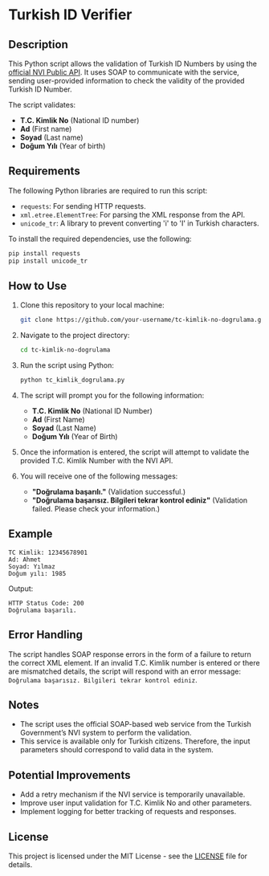 # Turkish ID Verifier

## Description
This Python script allows the validation of Turkish ID Numbers by using the [official NVI Public API](https://tckimlik.nvi.gov.tr/service/kpspublic.asmx). It uses SOAP to communicate with the service, sending user-provided information to check the validity of the provided Turkish ID Number. 

The script validates:
- **T.C. Kimlik No** (National ID number)
- **Ad** (First name)
- **Soyad** (Last name)
- **Doğum Yılı** (Year of birth)

## Requirements

The following Python libraries are required to run this script:

- `requests`: For sending HTTP requests.
- `xml.etree.ElementTree`: For parsing the XML response from the API.
- `unicode_tr`: A library to prevent converting 'i' to 'I' in Turkish characters.

To install the required dependencies, use the following:

```bash
pip install requests
pip install unicode_tr
```

## How to Use

1. Clone this repository to your local machine:

   ```bash
   git clone https://github.com/your-username/tc-kimlik-no-dogrulama.git
   ```

2. Navigate to the project directory:

   ```bash
   cd tc-kimlik-no-dogrulama
   ```

3. Run the script using Python:

   ```bash
   python tc_kimlik_dogrulama.py
   ```

4. The script will prompt you for the following information:
   - **T.C. Kimlik No** (National ID Number)
   - **Ad** (First Name)
   - **Soyad** (Last Name)
   - **Doğum Yılı** (Year of Birth)

5. Once the information is entered, the script will attempt to validate the provided T.C. Kimlik Number with the NVI API.

6. You will receive one of the following messages:
   - **"Doğrulama başarılı."** (Validation successful.)
   - **"Doğrulama başarısız. Bilgileri tekrar kontrol ediniz"** (Validation failed. Please check your information.)

## Example

```
TC Kimlik: 12345678901
Ad: Ahmet
Soyad: Yılmaz
Doğum yılı: 1985
```

Output:
```
HTTP Status Code: 200
Doğrulama başarılı.
```

## Error Handling
The script handles SOAP response errors in the form of a failure to return the correct XML element. If an invalid T.C. Kimlik number is entered or there are mismatched details, the script will respond with an error message: `Doğrulama başarısız. Bilgileri tekrar kontrol ediniz`.

## Notes
- The script uses the official SOAP-based web service from the Turkish Government’s NVI system to perform the validation.
- This service is available only for Turkish citizens. Therefore, the input parameters should correspond to valid data in the system.
  
## Potential Improvements
- Add a retry mechanism if the NVI service is temporarily unavailable.
- Improve user input validation for T.C. Kimlik No and other parameters.
- Implement logging for better tracking of requests and responses.
  
## License

This project is licensed under the MIT License - see the [LICENSE](LICENSE) file for details.
